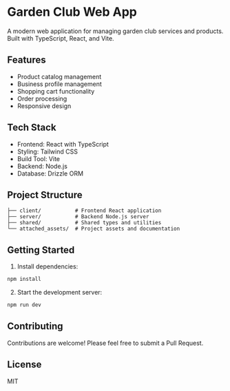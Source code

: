 # Garden Club Web App

A modern web application for managing garden club services and products. Built with TypeScript, React, and Vite.

## Features

- Product catalog management
- Business profile management
- Shopping cart functionality
- Order processing
- Responsive design

## Tech Stack

- Frontend: React with TypeScript
- Styling: Tailwind CSS
- Build Tool: Vite
- Backend: Node.js
- Database: Drizzle ORM

## Project Structure

```
├── client/           # Frontend React application
├── server/           # Backend Node.js server
├── shared/           # Shared types and utilities
└── attached_assets/  # Project assets and documentation
```

## Getting Started

1. Install dependencies:
```bash
npm install
```

2. Start the development server:
```bash
npm run dev
```

## Contributing

Contributions are welcome! Please feel free to submit a Pull Request.

## License

MIT